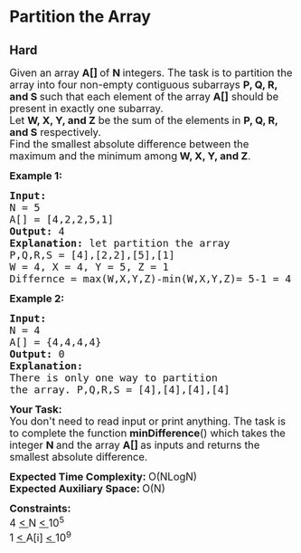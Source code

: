 # Partition the Array
## Hard
<div class="problems_problem_content__Xm_eO"><p><span style="font-size:18px">Given an array&nbsp;<strong>A[]&nbsp;</strong>of&nbsp;<strong>N&nbsp;</strong>integers. The task is to partition the array into four non-empty contiguous subarrays&nbsp;<strong>P, Q, R, and S </strong>such that each element of the array <strong>A[]</strong> should be present in exactly one subarray.<br>
Let&nbsp;<strong>W, X, Y, and Z</strong> be the sum of the elements in&nbsp;<strong>P, Q, R, and S</strong> respectively.<br>
Find the smallest absolute difference between the maximum and the minimum among<strong> W, X, Y, and Z</strong>.</span></p>

<p><span style="font-size:18px"><strong>Example 1:</strong></span></p>

<pre style="position: relative;"><span style="font-size:18px"><strong>Input:
</strong>N = 5
A[] = [4,2,2,5,1]
<strong>Output: </strong>4
<strong>Explanation: </strong>let partition the array 
P,Q,R,S = [4],[2,2],[5],[1]
W = 4, X = 4, Y = 5, Z = 1 
Differnce = max(W,X,Y,Z)-min(W,X,Y,Z)= 5-1 = 4 </span><div class="open_grepper_editor" title="Edit &amp; Save To Grepper"></div></pre>

<p><span style="font-size:18px"><strong>Example 2:</strong></span></p>

<pre style="position: relative;"><span style="font-size:18px"><strong>Input:
</strong>N = 4
A[] = {4,4,4,4}
<strong>Output: </strong>0
<strong>Explanation: 
</strong>There is only one way to partition 
the array. P,Q,R,S = [4],[4],[4],[4]</span><div class="open_grepper_editor" title="Edit &amp; Save To Grepper"></div></pre>

<p><span style="font-size:18px"><strong>Your Task:</strong><br>
You don't need to read input or print anything.&nbsp;</span><span style="font-size:18px">The task is to complete the function&nbsp;<strong>minDifference</strong>() which takes the integer&nbsp;<strong>N&nbsp;</strong>and the array&nbsp;<strong>A[]&nbsp;</strong>as inputs and returns the smallest absolute difference.</span></p>

<p><span style="font-size:18px"><strong>Expected Time Complexity:&nbsp;</strong>O(NLogN)<br>
<strong>Expected Auxiliary Space:&nbsp;</strong>O(N)</span></p>

<p><span style="font-size:18px"><strong>Constraints:</strong><br>
4&nbsp;<u>&lt;&nbsp;</u>N&nbsp;<u>&lt;&nbsp;</u>10<sup>5</sup><br>
1&nbsp;<u>&lt;&nbsp;</u>A[i]&nbsp;<u>&lt;&nbsp;</u>10<sup>9</sup></span></p>
</div>